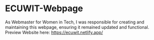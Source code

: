 # ECUWIT-Webpage
As Webmaster for Women in Tech, I was responsible for creating and maintaining this webpage, ensuring it remained updated and functional.  
Preview Website here: https://ecuwit.netlify.app/
